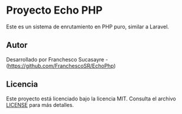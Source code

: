 # Proyecto Echo PHP
Este es un sistema de enrutamiento en PHP puro, similar a Laravel.

## Autor
Desarrollado por Franchesco Sucasayre - (https://github.com/FranchescoSR/EchoPhp)

## Licencia
Este proyecto está licenciado bajo la licencia MIT. Consulta el archivo [LICENSE](LICENSE) para más detalles.
